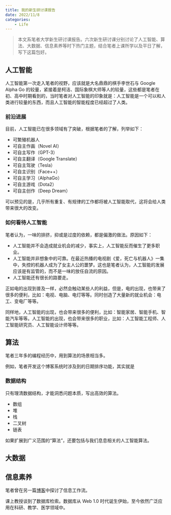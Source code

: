 ```yaml
---
title: 我的新生研讨课报告
date: 2022/11/8
categories:
    - Life
---
```


> 本文系笔者大学新生研讨课报告。六次新生研讨课分别讨论了人工智能、算法、大数据、信息素养等时下热门主题，结合笔者上课所学以及平日了解，写下这篇包好。

## 人工智能

人工智能第一次走入笔者的视野，应该就是大名鼎鼎的棋手李世石与 Google Alpha Go 的较量，紧接着是柯洁、国际象棋大师等人的较量，这些都是笔者在初、高中时期看到的，当时笔者对人工智能的印象就是：人工智能是一个可以和人类进行较量的东西，而且人工智能的智能程度已经超过了人类。

### 前沿进展

目前，人工智能已在很多领域有了突破，根据笔者的了解，列举如下：

-   可繁殖机器人
-   可自主作画（Novel AI）
-   可自主写作（GPT-3）
-   可自主翻译（Google Translate）
-   可自主驾驶（Tesla）
-   可自主识别（Face++）
-   可自主学习（AlphaGo）
-   可自主游戏（Dota2）
-   可自主创作（Deep Dream）

可以预见的是，几乎所有重复、有规律的工作都将被人工智能取代，这将会给人类带来很大的改变。

### 如何看待人工智能

笔者认为，一味的排挤，抑或是过度的依赖，都是偏激的做法。原因如下：

-   人工智能并不会造成就业机会的减少，事实上，人工智能反而催生了更多职业。
-   人工智能并非想象中的可靠。在最近热播的电视剧《爱，死亡与机器人》一集中，失控的机器人成为了女主人公的噩梦。这也是笔者认为，人工智能的发展应该是有监管的，而不是一味的放任自流的原因。
-   人工智能还有很长的路要走。

正如电的出现到普及一样，必然会触动某些人的利益，但是，电的出现，也带来了很多的便利，比如：电视、电脑、电灯等等。同时创造了大量新的就业机会：电工、变电厂等等。

同样地，人工智能的出现，也会带来很多的便利，比如：智能家居、智能手机、智能汽车等等。人工智能的出现，也会带来很多的职业，比如：人工智能工程师、人工智能研究员、人工智能设计师等等。

## 算法

笔者三年多的编程经历中，用到算法的场景相当多。

例如，笔者开发这个博客系统时涉及到的日期排序功能，其实就是

### 数据结构

只有理清数据结构，才能洞悉问题本质，写出高效的算法。

-   数组
-   堆
-   栈
-   二叉树
-   链表

如果扩展到广义范围的“算法”，还要包括与我们息息相关的人工智能算法。

## 大数据

## 信息素养

笔者曾在另一篇[博客]()中探讨了信息工作流。

课上教授谈到了数据库检索。数据库从 Web 1.0 时代诞生伊始，至今依然广泛应用在科研、教学、医学领域中。
